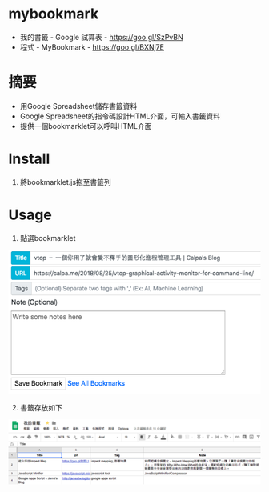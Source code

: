 # mybookmark

* 我的書籤 - Google 試算表 - https://goo.gl/SzPvBN
* 程式 - MyBookmark - https://goo.gl/BXNj7E

# 摘要

* 用Google Spreadsheet儲存書籤資料
* Google Spreadsheet的指令碼設計HTML介面，可輸入書籤資料
* 提供一個bookmarklet可以呼叫HTML介面

# Install
1. 將bookmarklet.js拖至書籤列

# Usage
1. 點選bookmarklet

![alt text](https://raw.githubusercontent.com/arphen/mybookmark/master/bk.png)

2. 書籤存放如下

![alt text](https://raw.githubusercontent.com/arphen/mybookmark/master/bookmark.png)

